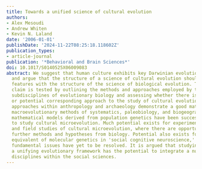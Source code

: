```yaml
---
title: Towards a unified science of cultural evolution
authors:
- Alex Mesoudi
- Andrew Whiten
- Kevin N. Laland
date: '2006-01-01'
publishDate: '2024-11-22T08:25:18.118602Z'
publication_types:
- article-journal
publication: '*Behavioral and Brain Sciences*'
doi: 10.1017/S0140525X06009083
abstract: We suggest that human culture exhibits key Darwinian evolutionary properties,
  and argue that the structure of a science of cultural evolution should share fundamental
  features with the structure of the science of biological evolution. This latter
  claim is tested by outlining the methods and approaches employed by the principal
  subdisciplines of evolutionary biology and assessing whether there is an existing
  or potential corresponding approach to the study of cultural evolution. Existing
  approaches within anthropology and archaeology demonstrate a good match with the
  macroevolutionary methods of systematics, paleobiology, and biogeography, whereas
  mathematical models derived from population genetics have been successfully developed
  to study cultural microevolution. Much potential exists for experimental simulations
  and field studies of cultural microevolution, where there are opportunities to borrow
  further methods and hypotheses from biology. Potential also exists for the cultural
  equivalent of molecular genetics in 'social cognitive neuroscience,' although many
  fundamental issues have yet to be resolved. It is argued that studying culture within
  a unifying evolutionary framework has the potential to integrate a number of separate
  disciplines within the social sciences.
---
```

